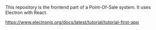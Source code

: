 This repository is the frontend part of a Point-Of-Sale system. It uses Electron with React.

https://www.electronjs.org/docs/latest/tutorial/tutorial-first-app
